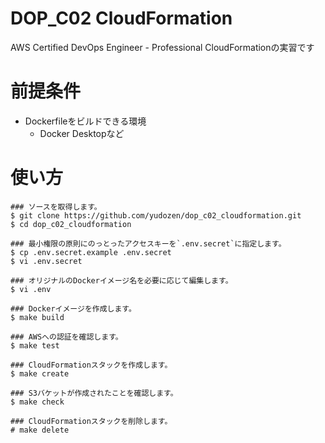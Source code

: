 # DOP_C02 CloudFormation

AWS Certified DevOps Engineer - Professional CloudFormationの実習です

# 前提条件
- Dockerfileをビルドできる環境
    - Docker Desktopなど

# 使い方
```
### ソースを取得します。
$ git clone https://github.com/yudozen/dop_c02_cloudformation.git
$ cd dop_c02_cloudformation

### 最小権限の原則にのっとったアクセスキーを`.env.secret`に指定します。
$ cp .env.secret.example .env.secret
$ vi .env.secret

### オリジナルのDockerイメージ名を必要に応じて編集します。
$ vi .env

### Dockerイメージを作成します。
$ make build

### AWSへの認証を確認します。
$ make test

### CloudFormationスタックを作成します。
$ make create

### S3バケットが作成されたことを確認します。
$ make check

### CloudFormationスタックを削除します。
# make delete
```
